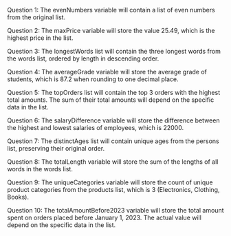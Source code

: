 Question 1:
The evenNumbers variable will contain a list of even numbers from the original list.

Question 2:
The maxPrice variable will store the value 25.49, which is the highest price in the list.

Question 3:
The longestWords list will contain the three longest words from the words list, ordered by length in descending order.

Question 4:
The averageGrade variable will store the average grade of students, which is 87.2 when rounding to one decimal place.

Question 5:
The topOrders list will contain the top 3 orders with the highest total amounts. The sum of their total amounts will depend on the specific data in the list.

Question 6:
The salaryDifference variable will store the difference between the highest and lowest salaries of employees, which is 22000.

Question 7:
The distinctAges list will contain unique ages from the persons list, preserving their original order.

Question 8:
The totalLength variable will store the sum of the lengths of all words in the words list.

Question 9:
The uniqueCategories variable will store the count of unique product categories from the products list, which is 3 (Electronics, Clothing, Books).

Question 10:
The totalAmountBefore2023 variable will store the total amount spent on orders placed before January 1, 2023. The actual value will depend on the specific data in the list.
